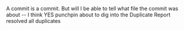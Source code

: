 A commit is a commit. But will I be able to tell what file the commit was about -- I think YES
punchpin about to dig into the Duplicate Report
resolved all duplicates
